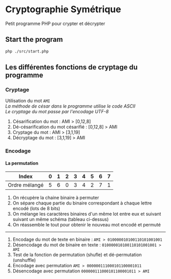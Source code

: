 # Cryptographie Symétrique

Petit programme PHP pour crypter et décrypter

## Start the program

```sh
php ./src/start.php
```

## Les différentes fonctions de cryptage du programme

### Cryptage

Utilisation du mot ```AMI```  
_La méthode de césar dans le programme utilise le code ASCII_  
_Le cryptage du mot passe par l'encodage UTF-8_

1. Césarification du mot : AMI > [0,12,8]
2. Dé-césarification du mot césarifié : [0,12,8] > AMI
3. Cryptage du mot : AMI > [3,1,19]
4. Décryptage du mot : [3,1,19] > AMI

### Encodage

#### La permutation

Index | 0 | 1 | 2 | 3 | 4 | 5 | 6 | 7
--- | --- | --- | --- | --- | --- | --- | --- | ---
Ordre mélangé | 5 | 6 | 0 | 3 | 4 | 2 | 7 | 1

1. On récupère la chaine binaire à permuter
2. On sépare chaque partie du binaire correspondant à chaque lettre encodé (lots de 8 bits)
3. On mélange les caractères binaires d'un même lot entre eux et suivant suivant un même schéma (tableau ci-dessus)
4. On réassemble le tout pour obtenir le nouveau mot encodé et permuté

---

1. Encodage du mot de texte en binaire : `AMI > 010000010100110101001001`
2. Désencodage du mot de binaire en texte : `010000010100110101001001 > AMI`
3. Test de la fonction de permutation (shufle) et dé-permutation (unshuffle)
4. Encodage avec permutation `AMI > 000000111000101100001011`
5. Désencodage avec permutation `000000111000101100001011 > AMI`

```

```
